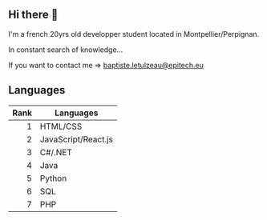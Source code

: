 ## Hi there 👋

I'm a french 20yrs old developper student located in Montpellier/Perpignan.

In constant search of knowledge...

If you want to contact me => baptiste.letulzeau@epitech.eu

## Languages

| Rank | Languages           |
|-----:|---------------------|
|     1| HTML/CSS            |
|     2| JavaScript/React.js |
|     3| C#/.NET             |
|     4| Java                |
|     5| Python              |
|     6| SQL                 |
|     7| PHP                 |


